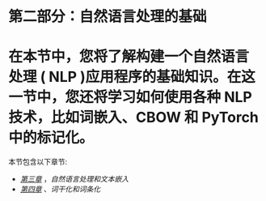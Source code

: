 

# 第二部分：自然语言处理的基础

# 在本节中，您将了解构建一个**自然语言处理** ( **NLP** )应用程序的基础知识。在这一节中，您还将学习如何使用各种 NLP 技术，比如词嵌入、CBOW 和 PyTorch 中的标记化。

本节包含以下章节:

*   [*第三章*](B12365_03_Final_JC_ePub.xhtml#_idTextAnchor051) ，*自然语言处理和文本嵌入*
*   [*第四章*](B12365_04_Final_JC_ePub.xhtml#_idTextAnchor070) 、*词干化和词条化*